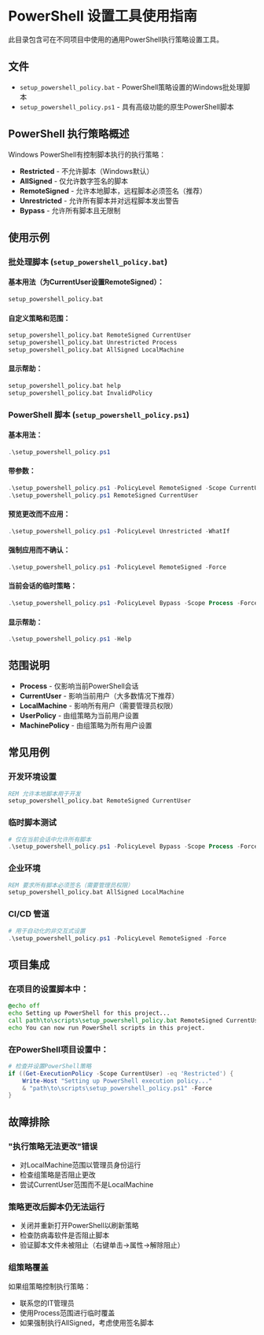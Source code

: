 # PowerShell 设置工具使用指南

此目录包含可在不同项目中使用的通用PowerShell执行策略设置工具。

## 文件

- `setup_powershell_policy.bat` - PowerShell策略设置的Windows批处理脚本
- `setup_powershell_policy.ps1` - 具有高级功能的原生PowerShell脚本

## PowerShell 执行策略概述

Windows PowerShell有控制脚本执行的执行策略：

- **Restricted** - 不允许脚本（Windows默认）
- **AllSigned** - 仅允许数字签名的脚本
- **RemoteSigned** - 允许本地脚本，远程脚本必须签名（推荐）
- **Unrestricted** - 允许所有脚本并对远程脚本发出警告
- **Bypass** - 允许所有脚本且无限制

## 使用示例

### 批处理脚本 (`setup_powershell_policy.bat`)

#### 基本用法（为CurrentUser设置RemoteSigned）：
```cmd
setup_powershell_policy.bat
```

#### 自定义策略和范围：
```cmd
setup_powershell_policy.bat RemoteSigned CurrentUser
setup_powershell_policy.bat Unrestricted Process
setup_powershell_policy.bat AllSigned LocalMachine
```

#### 显示帮助：
```cmd
setup_powershell_policy.bat help
setup_powershell_policy.bat InvalidPolicy
```

### PowerShell 脚本 (`setup_powershell_policy.ps1`)

#### 基本用法：
```powershell
.\setup_powershell_policy.ps1
```

#### 带参数：
```powershell
.\setup_powershell_policy.ps1 -PolicyLevel RemoteSigned -Scope CurrentUser
.\setup_powershell_policy.ps1 RemoteSigned CurrentUser
```

#### 预览更改而不应用：
```powershell
.\setup_powershell_policy.ps1 -PolicyLevel Unrestricted -WhatIf
```

#### 强制应用而不确认：
```powershell
.\setup_powershell_policy.ps1 -PolicyLevel RemoteSigned -Force
```

#### 当前会话的临时策略：
```powershell
.\setup_powershell_policy.ps1 -PolicyLevel Bypass -Scope Process -Force
```

#### 显示帮助：
```powershell
.\setup_powershell_policy.ps1 -Help
```

## 范围说明

- **Process** - 仅影响当前PowerShell会话
- **CurrentUser** - 影响当前用户（大多数情况下推荐）
- **LocalMachine** - 影响所有用户（需要管理员权限）
- **UserPolicy** - 由组策略为当前用户设置
- **MachinePolicy** - 由组策略为所有用户设置

## 常见用例

### 开发环境设置
```cmd
REM 允许本地脚本用于开发
setup_powershell_policy.bat RemoteSigned CurrentUser
```

### 临时脚本测试
```powershell
# 仅在当前会话中允许所有脚本
.\setup_powershell_policy.ps1 -PolicyLevel Bypass -Scope Process -Force
```

### 企业环境
```cmd
REM 要求所有脚本必须签名（需要管理员权限）
setup_powershell_policy.bat AllSigned LocalMachine
```

### CI/CD 管道
```powershell
# 用于自动化的非交互式设置
.\setup_powershell_policy.ps1 -PolicyLevel RemoteSigned -Force
```

## 项目集成

### 在项目的设置脚本中：
```cmd
@echo off
echo Setting up PowerShell for this project...
call path\to\scripts\setup_powershell_policy.bat RemoteSigned CurrentUser
echo You can now run PowerShell scripts in this project.
```

### 在PowerShell项目设置中：
```powershell
# 检查并设置PowerShell策略
if ((Get-ExecutionPolicy -Scope CurrentUser) -eq 'Restricted') {
    Write-Host "Setting up PowerShell execution policy..."
    & "path\to\scripts\setup_powershell_policy.ps1" -Force
}
```

## 故障排除

### "执行策略无法更改"错误
- 对LocalMachine范围以管理员身份运行
- 检查组策略是否阻止更改
- 尝试CurrentUser范围而不是LocalMachine

### 策略更改后脚本仍无法运行
- 关闭并重新打开PowerShell以刷新策略
- 检查防病毒软件是否阻止脚本
- 验证脚本文件未被阻止（右键单击→属性→解除阻止）

### 组策略覆盖
如果组策略控制执行策略：
- 联系您的IT管理员
- 使用Process范围进行临时覆盖
- 如果强制执行AllSigned，考虑使用签名脚本
